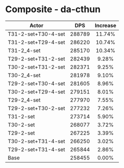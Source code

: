 # Composite - da-cthun
| Actor | DPS | Increase |
|---|:---:|:---:|
|T31-2-set+T30-4-set|288789|11.74%|
|T31-2-set+T29-4-set|286220|10.74%|
|T31-2_4-set|285170|10.34%|
|T29-2-set+T31-2-set|282439|9.28%|
|T30-2-set+T31-2-set|282371|9.25%|
|T30-2_4-set|281978|9.10%|
|T29-2-set+T30-4-set|281605|8.96%|
|T30-2-set+T29-4-set|279151|8.01%|
|T29-2_4-set|277970|7.55%|
|T29-2-set+T30-2-set|277232|7.26%|
|T31-2-set|273714|5.90%|
|T30-2-set|268077|3.72%|
|T29-2-set|267225|3.39%|
|T30-2-set+T31-4-set|266250|3.02%|
|T29-2-set+T31-4-set|265844|2.86%|
|Base|258455|0.00%|
